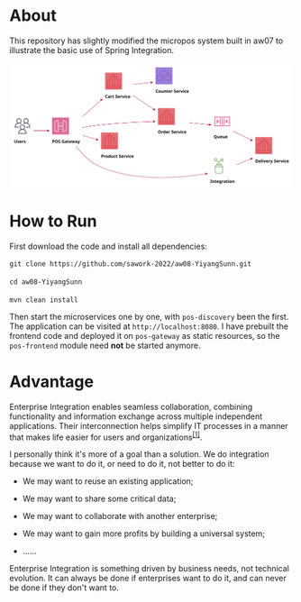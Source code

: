 # About

This repository has slightly modified the micropos system built in aw07 to illustrate the basic use of Spring Integration. 

![](Micropos.svg)

# How to Run

First download the code and install all dependencies:

```shell
git clone https://github.com/sawork-2022/aw08-YiyangSunn.git

cd aw08-YiyangSunn

mvn clean install
```

Then start the microservices one by one, with `pos-discovery` been the first. The application can be visited at `http://localhost:8080`. I have prebuilt the frontend code and deployed it on `pos-gateway` as static resources, so the `pos-frontend` module need **not** be started anymore.

# Advantage

Enterprise Integration enables seamless collaboration, combining functionality and information exchange across multiple independent applications. Their interconnection helps simplify IT processes in a manner that makes life easier for users and organizations<sup><a href="https://www.ibm.com/cloud/blog/enterprise-integration">[1]</a></sup>.

I personally think it's more of a goal than a solution. We do integration because we want to do it, or need to do it, not better to do it: 

* We may want to reuse an existing application;

* We may want to share some critical data;

* We may want to collaborate with another enterprise;

* We may want to gain more profits by building a universal system;

* ......

Enterprise Integration is something driven by business needs, not technical evolution. It can always be done if enterprises want to do it, and can never be done if they don't want to. 
